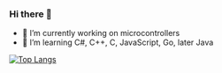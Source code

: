 ### Hi there 👋

- 🔭 I’m currently working on microcontrollers
- 🌱 I’m learning C#, C++, C, JavaScript, Go, later Java

[![Top Langs](https://github-readme-stats.vercel.app/api/top-langs/?username=anuraghazra&layout=compact)](https://github.com/Valmark-de-Valera)
